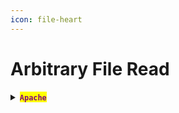 ```yaml
---
icon: file-heart
---
```


# Arbitrary File Read

<details>

<summary><mark style="color:purple;"><strong><code>Apache</code></strong></mark></summary>



</details>

